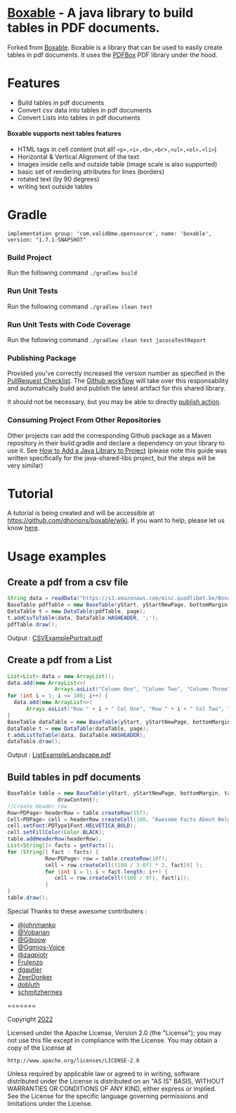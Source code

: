 [Boxable](https://github.com/Shay-valid8Me/boxable/) - A java library to build tables in PDF documents.
=======


Forked from [Boxable](http://dhorions.github.io/boxable/). Boxable is a library that can be used to easily create tables in pdf documents.  It uses the [PDFBox](https://pdfbox.apache.org/) PDF library under the hood.

# Features

- Build tables in pdf documents
- Convert csv data into tables in pdf documents
- Convert Lists into tables in pdf documents

#### Boxable supports next tables features
- HTML tags in cell content (not all! `<p>,<i>,<b>,<br>,<ul>,<ol>,<li>`)
- Horizontal & Vertical Alignment of the text
- Images inside cells and outside table (image scale is also supported)
- basic set of rendering attributes for lines (borders)
- rotated text (by 90 degrees)
- writing text outside tables

# Gradle
``` 
implementation group: 'com.valid8me.opensource', name: 'boxable', version: "1.7.1-SNAPSHOT"
```
### Build Project

Run the following command `./gradlew build`

### Run Unit Tests

Run the following command `./gradlew clean test`

### Run Unit Tests with Code Coverage

Run the following command  `./gradlew clean test jacocoTestReport`

### Publishing Package
<!-- TODO: Update with valid8Me specific links -->
Provided you've correctly increased the version number as specified in the [PullRequest Checklist](.github/pull_request_template.md).
The [Github workflow](https://github.com/valid8me-engineering/boxable/actions/workflows/develop.yml) will take over this responsability and automatically build and publish the latest artifact for this shared library.

It should not be necessary, but you may be able to directly [publish action](https://github.com/valid8me-engineering/boxable/actions/workflows/publish-package.yml).

### Consuming Project From Other Repositories
Other projects can add the corresponding Github package as a Maven repository
in their build.gradle and declare a dependency on your library to use it.
See [How to Add a Java Library to Project](https://horizon8.atlassian.net/wiki/spaces/VALID8ME/pages/1354596361/How+to+Add+Java+Shared+Library+to+Project) (please note this guide was written specifically for the java-shared-libs project, but the steps will be very similar)



# Tutorial
A tutorial is being created and will be accessible at https://github.com/dhorions/boxable/wiki.
If you want to help, please let us know  [here](https://github.com/dhorions/boxable/issues/41).

# Usage examples

## Create a pdf from a csv file 

```java
String data = readData("https://s3.amazonaws.com/misc.quodlibet.be/Boxable/Eurostat_Immigration_Applications.csv");
BaseTable pdfTable = new BaseTable(yStart, yStartNewPage, bottomMargin, tableWidth, margin, doc, page, true,true);
DataTable t = new DataTable(pdfTable, page);
t.addCsvToTable(data, DataTable.HASHEADER, ';');
pdfTable.draw();
```
Output : [CSVExamplePortrait.pdf](https://s3.amazonaws.com/misc.quodlibet.be/Boxable/CSVexamplePortrait.pdf)

## Create a pdf from a List

```java
List<List> data = new ArrayList();
data.add(new ArrayList<>(
               Arrays.asList("Column One", "Column Two", "Column Three", "Column Four", "Column Five")));
for (int i = 1; i <= 100; i++) {
  data.add(new ArrayList<>(
      Arrays.asList("Row " + i + " Col One", "Row " + i + " Col Two", "Row " + i + " Col Three", "Row " + i + " Col Four", "Row " + i + " Col Five")));
}
BaseTable dataTable = new BaseTable(yStart, yStartNewPage, bottomMargin, tableWidth, margin, doc, page, true, true);
DataTable t = new DataTable(dataTable, page);
t.addListToTable(data, DataTable.HASHEADER);
dataTable.draw();
```
Output : [ListExampleLandscape.pdf](https://s3.amazonaws.com/misc.quodlibet.be/Boxable/ListExampleLandscape.pdf)

## Build tables in pdf documents

```java
BaseTable table = new BaseTable(yStart, yStartNewPage, bottomMargin, tableWidth, margin, doc, page, true,
				drawContent);
//Create Header row
Row<PDPage> headerRow = table.createRow(15f);
Cell<PDPage> cell = headerRow.createCell(100, "Awesome Facts About Belgium");
cell.setFont(PDType1Font.HELVETICA_BOLD);
cell.setFillColor(Color.BLACK);
table.addHeaderRow(headerRow);
List<String[]> facts = getFacts();
for (String[] fact : facts) {
			Row<PDPage> row = table.createRow(10f);
			cell = row.createCell((100 / 3.0f) * 2, fact[0] );
			for (int i = 1; i < fact.length; i++) {
			   cell = row.createCell((100 / 9f), fact[i]);
			}
}
table.draw();
```

Special Thanks to these awesome contributers : 
- [@johnmanko](https://github.com/johnmanko)
- [@Vobarian](https://github.com/vobarian)
- [@Giboow](https://github.com/giboow)
- [@Ogmios-Voice](https://github.com/ogmios-voice)
- [@zaqpiotr](https://github.com/zaqpiotr)
- [Frulenzo](https://github.com/Frulenzo)
- [dgautier](https://github.com/dgautier)
- [ZeerDonker](https://github.com/ZeerDonker)
- [dobluth](https://github.com/dobluth)
- [schmitzhermes](https://github.com/schmitzhermes)

=======

Copyright [2022](Quodlibet.be)

Licensed under the Apache License, Version 2.0 (the "License");
you may not use this file except in compliance with the License.
You may obtain a copy of the License at

    http://www.apache.org/licenses/LICENSE-2.0

Unless required by applicable law or agreed to in writing, software
distributed under the License is distributed on an "AS IS" BASIS,
WITHOUT WARRANTIES OR CONDITIONS OF ANY KIND, either express or implied.
See the License for the specific language governing permissions and
limitations under the License.
